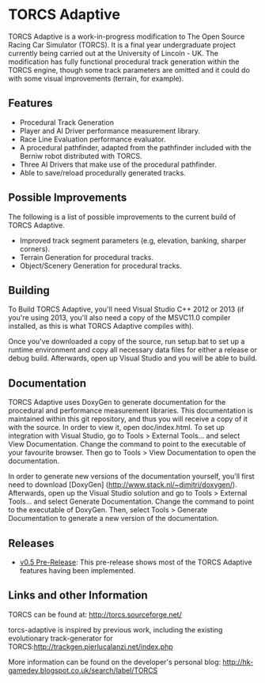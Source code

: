 # TORCS Adaptive
TORCS Adaptive is a work-in-progress modification to The Open Source Racing Car Simulator (TORCS). It is a final year undergraduate project currently being carried out
at the University of Lincoln - UK. The modification has fully functional procedural track generation within the TORCS engine, though some track parameters are omitted
and it could do with some visual improvements (terrain, for example).

## Features
* Procedural Track Generation
* Player and AI Driver performance measurement library.
* Race Line Evaluation performance evaluator.
* A procedural pathfinder, adapted from the pathfinder included with the Berniw robot distributed with TORCS.
* Three AI Drivers that make use of the procedural pathfinder.
* Able to save/reload procedurally generated tracks.

## Possible Improvements
The following is a list of possible improvements to the current build of TORCS Adaptive.
* Improved track segment parameters (e.g, elevation, banking, sharper corners).
* Terrain Generation for procedural tracks.
* Object/Scenery Generation for procedural tracks.

## Building
To Build TORCS Adaptive, you'll need Visual Studio C++ 2012 or 2013 (if you're using 2013,
you'll also need a copy of the MSVC11.0 compiler installed, as this is what TORCS Adaptive compiles with).

Once you've downloaded a copy of the source, run setup.bat to set up a runtime environment and copy all necessary data files
for either a release or debug build. Afterwards, open up Visual Studio and you will be able to build.

## Documentation
TORCS Adaptive uses DoxyGen to generate documentation for the procedural and performance measurement libraries. This documentation is maintained
within this git repository, and thus you will receive a copy of it with the source. In order to view it, open doc/index.html. To set up
integration with Visual Studio, go to Tools > External Tools... and select View Documentation. Change the command to point to the executable of your
favourite browser. Then go to Tools > View Documentation to open the documentation.

In order to generate new versions of the documentation yourself, you'll first need to download [DoxyGen] (http://www.stack.nl/~dimitri/doxygen/). Afterwards,
open up the Visual Studio solution and go to Tools > External Tools... and select Generate Documentation. Change the command to point to the executable of
DoxyGen. Then, select Tools > Generate Documentation to generate a new version of the documentation.

## Releases
* [v0.5 Pre-Release](https://github.com/hkeeble/torcs-adaptive/releases/tag/v0.5): This pre-release shows most of the TORCS Adaptive features having been implemented.

## Links and other Information
TORCS can be found at: http://torcs.sourceforge.net/

torcs-adaptive is inspired by previous work, including the existing evolutionary track-generator for TORCS:http://trackgen.pierlucalanzi.net/index.php

More information can be found on the developer's personal blog: http://hk-gamedev.blogspot.co.uk/search/label/TORCS
